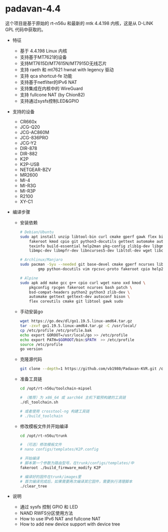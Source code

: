 # padavan-4.4 #

这个项目是基于原始的 rt-n56u 和最新的 mtk 4.4.198 内核，这是从 D-LINK GPL 代码中获取的。

- 特征
  - 基于 4.4.198 Linux 内核
  - 支持基于MT7621的设备
  - 支持MT7615D/MT7615N/MT7915D无线芯片
  - 支持 raeth 和 mt7621 hwnat with legency 驱动
  - 支持 qca shortcut-fe 功能
  - 支持基于netfilter的IPv6 NAT
  - 支持集成在内核中的 WireGuard
  - 支持 fullcone NAT (by Chion82)
  - 支持通过sysfs控制LED&GPIO


- 支持的设备
  - CR660x
  - JCG-Q20
  - JCG-AC860M
  - JCG-836PRO
  - JCG-Y2
  - DIR-878
  - DIR-882
  - K2P
  - K2P-USB
  - NETGEAR-BZV
  - MR2600
  - MI-4
  - MI-R3G
  - MI-R3P
  - R2100
  - XY-C1

- 编译步骤
  - 安装依赖
    ```sh
    # Debian/Ubuntu
    sudo apt install unzip libtool-bin curl cmake gperf gawk flex bison nano xxd \
        fakeroot kmod cpio git python3-docutils gettext automake autopoint \
        texinfo build-essential help2man pkg-config zlib1g-dev libgmp3-dev \
        libmpc-dev libmpfr-dev libncurses5-dev libltdl-dev wget libc-dev-bin

    # Archlinux/Manjaro
    sudo pacman -Syu --needed git base-devel cmake gperf ncurses libmpc \
            gmp python-docutils vim rpcsvc-proto fakeroot cpio help2man

    # Alpine
    sudo apk add make gcc g++ cpio curl wget nano xxd kmod \
        pkgconfig rpcgen fakeroot ncurses bash patch \
        bsd-compat-headers python2 python3 zlib-dev \
        automake gettext gettext-dev autoconf bison \
        flex coreutils cmake git libtool gawk sudo
    ```
  - 手动安装go
    ```sh
    wget https://go.dev/dl/go1.19.5.linux-amd64.tar.gz
    tar -zxvf go1.19.5.linux-amd64.tar.gz -C /usr/local/
    cp /etc/profile /etc/profile.bak
    echo export GOROOT=/usr/local/go >> /etc/profile
    echo export PATH=$GOROOT/bin:$PATH  >> /etc/profile
    source /etc/profile
    go version
    ```
    
  - 克隆源代码
    ```sh
    git clone --depth=1 https://github.com/vb1980/Padavan-KVR.git /opt/rt-n56u
    ```
  - 准备工具链
    ```sh
    cd /opt/rt-n56u/toolchain-mipsel

    # （推荐）为 x86_64 或 aarch64 主机下载预构建的工具链
    ./dl_toolchain.sh

    # 或者使用 crosstool-ng 构建工具链
    # ./build_toolchain
    ```
  - 修改模板文件并开始编译
    ```sh
    cd /opt/rt-n56u/trunk

    # （可选）修改模板文件
    # nano configs/templates/K2P.config

    # 开始编译
    # 脚本第一个参数为路由型号，在trunk/configs/templates/中
    fakeroot ./build_firmware_modify K2P
    
    # 编译好的固件在trunk/images里
    # 首次编译完成后，如果需要再次编译其它固件，需要执行清理脚本
    ./clear_tree
    ```

- 说明
  - 通过 sysfs 控制 GPIO 和 LED
  - NAND RWFS分区使用方法
  - How to use IPv6 NAT and fullcone NAT
  - How to add new device support with device tree
